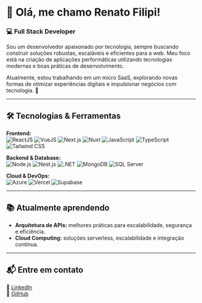 # 👋 Olá, me chamo Renato Filipi!  

### 💻 Full Stack Developer  

Sou um desenvolvedor apaixonado por tecnologia, sempre buscando construir soluções robustas, escaláveis e eficientes para a web. Meu foco está na criação de aplicações performáticas utilizando tecnologias modernas e boas práticas de desenvolvimento.  

Atualmente, estou trabalhando em um micro SaaS, explorando novas formas de otimizar experiências digitais e impulsionar negócios com tecnologia. 🚀  

---

## 🛠️ Tecnologias & Ferramentas  

**Frontend:**  
![ReactJS](https://img.shields.io/badge/React-20232A?style=for-the-badge&logo=react&logoColor=61DAFB) ![VueJS](https://img.shields.io/badge/Vue.js-35495E?style=for-the-badge&logo=vue.js&logoColor=4FC08D) ![Next.js](https://img.shields.io/badge/Next.js-000000?style=for-the-badge&logo=nextdotjs&logoColor=white) ![Nuxt](https://img.shields.io/badge/Nuxt-00DC82?style=for-the-badge&logo=nuxtdotjs&logoColor=white) ![JavaScript](https://img.shields.io/badge/JavaScript-F7DF1E?style=for-the-badge&logo=javascript&logoColor=black) ![TypeScript](https://img.shields.io/badge/TypeScript-3178C6?style=for-the-badge&logo=typescript&logoColor=white) ![Tailwind CSS](https://img.shields.io/badge/Tailwind_CSS-38B2AC?style=for-the-badge&logo=tailwind-css&logoColor=white)  

**Backend & Database:**  
![Node.js](https://img.shields.io/badge/Node.js-339933?style=for-the-badge&logo=nodedotjs&logoColor=white) ![Nest.js](https://img.shields.io/badge/-NestJs-ea2845?style=for-the-badge&logo=nestjs&logoColor=white)  ![.NET](https://img.shields.io/badge/.NET-512BD4?style=for-the-badge&logo=dotnet&logoColor=white) ![MongoDB](https://img.shields.io/badge/MongoDB-47A248?style=for-the-badge&logo=mongodb&logoColor=white) ![SQL Server](https://img.shields.io/badge/SQL_Server-CC2927?style=for-the-badge&logo=microsoft-sql-server&logoColor=white)

**Cloud & DevOps:**  
![Azure](https://img.shields.io/badge/Microsoft_Azure-0078D4?style=for-the-badge&logo=microsoft-azure&logoColor=white) ![Vercel](https://img.shields.io/badge/Vercel-000000?style=for-the-badge&logo=vercel&logoColor=white) ![Supabase](https://img.shields.io/badge/Supabase-3ECF8E?style=for-the-badge&logo=supabase&logoColor=white)  

---

## 📚 Atualmente aprendendo  

- **Arquitetura de APIs:** melhores práticas para escalabilidade, segurança e eficiência.  
- **Cloud Computing:** soluções serverless, escalabilidade e integração contínua.

---

## 📬 Entre em contato  

📌 [LinkedIn](https://www.linkedin.com/in/renato-rosa-61277b138/)  
🐙 [GitHub](https://github.com/RenatoFilipi)
